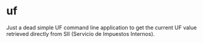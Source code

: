 # uf

Just a dead simple UF command line application to get the current UF value retrieved directly from SII (Servicio de Impuestos Internos).

